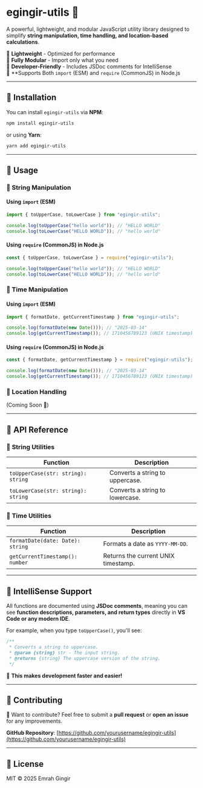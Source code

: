 # egingir-utils 🚀

A powerful, lightweight, and modular JavaScript utility library designed to simplify **string manipulation, time handling, and location-based calculations**.

🔹 **Lightweight** - Optimized for performance  
🔹 **Fully Modular** - Import only what you need  
🔹 **Developer-Friendly** - Includes JSDoc comments for IntelliSense  
🔹 \*\*Supports Both `import` (ESM) and `require` (CommonJS) in Node.js

---

## 📌 Installation

You can install `egingir-utils` via **NPM**:

```sh
npm install egingir-utils
```

or using **Yarn**:

```sh
yarn add egingir-utils
```

---

## 📌 Usage

### **🔹 String Manipulation**

#### **Using `import` (ESM)**

```js
import { toUpperCase, toLowerCase } from "egingir-utils";

console.log(toUpperCase("hello world")); // "HELLO WORLD"
console.log(toLowerCase("HELLO WORLD")); // "hello world"
```

#### **Using `require` (CommonJS) in Node.js**

```js
const { toUpperCase, toLowerCase } = require("egingir-utils");

console.log(toUpperCase("hello world")); // "HELLO WORLD"
console.log(toLowerCase("HELLO WORLD")); // "hello world"
```

### **🔹 Time Manipulation**

#### **Using `import` (ESM)**

```js
import { formatDate, getCurrentTimestamp } from "egingir-utils";

console.log(formatDate(new Date())); // "2025-03-14"
console.log(getCurrentTimestamp()); // 1710456789123 (UNIX timestamp)
```

#### **Using `require` (CommonJS) in Node.js**

```js
const { formatDate, getCurrentTimestamp } = require("egingir-utils");

console.log(formatDate(new Date())); // "2025-03-14"
console.log(getCurrentTimestamp()); // 1710456789123 (UNIX timestamp)
```

### **🔹 Location Handling**

(Coming Soon 🚀)

---

## 📌 API Reference

### 🔹 **String Utilities**

| Function                           | Description                     |
| ---------------------------------- | ------------------------------- |
| `toUpperCase(str: string): string` | Converts a string to uppercase. |
| `toLowerCase(str: string): string` | Converts a string to lowercase. |

### 🔹 **Time Utilities**

| Function                         | Description                         |
| -------------------------------- | ----------------------------------- |
| `formatDate(date: Date): string` | Formats a date as `YYYY-MM-DD`.     |
| `getCurrentTimestamp(): number`  | Returns the current UNIX timestamp. |

---

## 📌 IntelliSense Support

All functions are documented using **JSDoc comments**, meaning you can see **function descriptions, parameters, and return types** directly in **VS Code or any modern IDE**.

For example, when you type `toUpperCase()`, you'll see:

```ts
/**
 * Converts a string to uppercase.
 * @param {string} str - The input string.
 * @returns {string} The uppercase version of the string.
 */
```

🚀 **This makes development faster and easier!**

---

## 📌 Contributing

🚀 Want to contribute? Feel free to submit a **pull request** or **open an issue** for any improvements.

**GitHub Repository**: [https://github.com/yourusername/egingir-utils](https://github.com/yourusername/egingir-utils)

---

## 📌 License

MIT © 2025 Emrah Gingir
